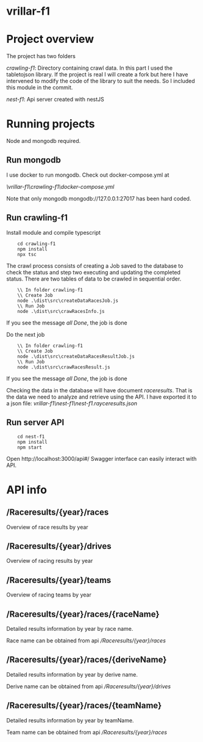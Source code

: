 # vrillar-f1

# Project overview

The project has two folders

_crawling-f1_: Directory containing crawl data. In this part I used the tabletojson library. If the project is real I will create a fork but here I have intervened to modify the code of the library to suit the needs. So I included this module in the commit.

_nest-f1_: Api server created with nestJS

# Running projects

Node and mongodb required.

## Run mongodb

I use docker to run mongodb. Check out docker-compose.yml at

_\vrillar-f1\crawling-f1\docker-compose.yml_

Note that only mongodb mongodb://127.0.0.1:27017 has been hard coded.


## Run crawling-f1

Install module and compile typescript

```
    cd crawling-f1
    npm install
    npx tsc
```

The crawl process consists of creating a Job saved to the database to check the status and step two executing and updating the completed status.
There are two tables of data to be crawled in sequential order.

```
    \\ In folder crawling-f1
    \\ Create Job
    node .\dist\src\createDataRacesJob.js
    \\ Run Job
    node .\dist\src\crawRacesInfo.js

```

If you see the message _all Done_, the job is done

Do the next job

```
    \\ In folder crawling-f1
    \\ Create Job
    node .\dist\src\createDataRacesResultJob.js
    \\ Run Job
    node .\dist\src\crawRacesResult.js

```

If you see the message _all Done_, the job is done

Checking the data in the database will have document _raceresults_. That is the data we need to analyze and retrieve using the API.
I have exported it to a json file: _vrillar-f1\nest-f1\nest-f1.rayceresults.json_


## Run server API

```
    cd nest-f1
    npm install
    npm start
```

Open http://localhost:3000/api#/ Swagger interface can easily interact with API.


# API info

## /Raceresults/{year}/races
Overview of race results by year

## /Raceresults/{year}/drives
Overview of racing results by year

## /Raceresults/{year}/teams
Overview of racing teams by year

## /Raceresults/{year}/races/{raceName}

Detailed results information by year by race name.

Race name can be obtained from api _/Raceresults/{year}/races_

## /Raceresults/{year}/races/{deriveName}

Detailed results information by year by derive name.

Derive name can be obtained from api _/Raceresults/{year}/drives_

## /Raceresults/{year}/races/{teamName}

Detailed results information by year by teamName.

Team name can be obtained from api _/Raceresults/{year}/races_